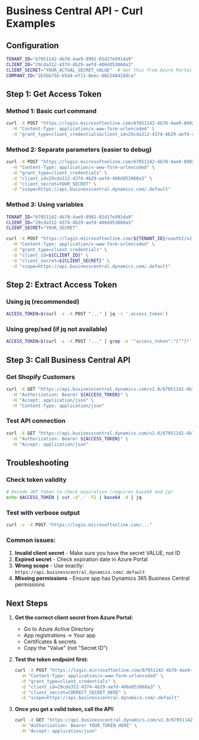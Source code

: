 # Business Central API - Curl Examples

## Configuration
```bash
TENANT_ID="67051142-4b70-4ae9-8992-01d17e991da9"
CLIENT_ID="29cda312-4374-4b29-aefd-406dd53060a3"
CLIENT_SECRET="YOUR_ACTUAL_SECRET_VALUE"  # Get this from Azure Portal
COMPANY_ID="2b5bb75b-b5d4-ef11-8eec-00224842ddca"
```

## Step 1: Get Access Token

### Method 1: Basic curl command
```bash
curl -X POST "https://login.microsoftonline.com/67051142-4b70-4ae9-8992-01d17e991da9/oauth2/v2.0/token" \
  -H "Content-Type: application/x-www-form-urlencoded" \
  -d "grant_type=client_credentials&client_id=29cda312-4374-4b29-aefd-406dd53060a3&client_secret=YOUR_SECRET&scope=https://api.businesscentral.dynamics.com/.default"
```

### Method 2: Separate parameters (easier to debug)
```bash
curl -X POST "https://login.microsoftonline.com/67051142-4b70-4ae9-8992-01d17e991da9/oauth2/v2.0/token" \
  -H "Content-Type: application/x-www-form-urlencoded" \
  -d "grant_type=client_credentials" \
  -d "client_id=29cda312-4374-4b29-aefd-406dd53060a3" \
  -d "client_secret=YOUR_SECRET" \
  -d "scope=https://api.businesscentral.dynamics.com/.default"
```

### Method 3: Using variables
```bash
TENANT_ID="67051142-4b70-4ae9-8992-01d17e991da9"
CLIENT_ID="29cda312-4374-4b29-aefd-406dd53060a3"
CLIENT_SECRET="YOUR_SECRET"

curl -X POST "https://login.microsoftonline.com/${TENANT_ID}/oauth2/v2.0/token" \
  -H "Content-Type: application/x-www-form-urlencoded" \
  -d "grant_type=client_credentials" \
  -d "client_id=${CLIENT_ID}" \
  -d "client_secret=${CLIENT_SECRET}" \
  -d "scope=https://api.businesscentral.dynamics.com/.default"
```

## Step 2: Extract Access Token

### Using jq (recommended)
```bash
ACCESS_TOKEN=$(curl -s -X POST "..." | jq -r '.access_token')
```

### Using grep/sed (if jq not available)
```bash
ACCESS_TOKEN=$(curl -s -X POST "..." | grep -o '"access_token":"[^"]*' | cut -d'"' -f4)
```

## Step 3: Call Business Central API

### Get Shopify Customers
```bash
curl -X GET "https://api.businesscentral.dynamics.com/v2.0/67051142-4b70-4ae9-8992-01d17e991da9/Production/api/safiyaaPublisher/safiyaGroup/v1.0/companies(2b5bb75b-b5d4-ef11-8eec-00224842ddca)/ShopifyCustomers" \
  -H "Authorization: Bearer ${ACCESS_TOKEN}" \
  -H "Accept: application/json" \
  -H "Content-Type: application/json"
```

### Test API connection
```bash
curl -X GET "https://api.businesscentral.dynamics.com/v2.0/67051142-4b70-4ae9-8992-01d17e991da9/Production/api/v2.0/companies" \
  -H "Authorization: Bearer ${ACCESS_TOKEN}" \
  -H "Accept: application/json"
```

## Troubleshooting

### Check token validity
```bash
# Decode JWT token to check expiration (requires base64 and jq)
echo $ACCESS_TOKEN | cut -d'.' -f2 | base64 -d | jq
```

### Test with verbose output
```bash
curl -v -X POST "https://login.microsoftonline.com/..." 
```

### Common issues:
1. **Invalid client secret** - Make sure you have the secret VALUE, not ID
2. **Expired secret** - Check expiration date in Azure Portal
3. **Wrong scope** - Use exactly: `https://api.businesscentral.dynamics.com/.default`
4. **Missing permissions** - Ensure app has Dynamics 365 Business Central permissions

## Next Steps

1. **Get the correct client secret from Azure Portal:**
   - Go to Azure Active Directory
   - App registrations → Your app
   - Certificates & secrets
   - Copy the "Value" (not "Secret ID")

2. **Test the token endpoint first:**
   ```bash
   curl -X POST "https://login.microsoftonline.com/67051142-4b70-4ae9-8992-01d17e991da9/oauth2/v2.0/token" \
     -H "Content-Type: application/x-www-form-urlencoded" \
     -d "grant_type=client_credentials" \
     -d "client_id=29cda312-4374-4b29-aefd-406dd53060a3" \
     -d "client_secret=CORRECT_SECRET_HERE" \
     -d "scope=https://api.businesscentral.dynamics.com/.default"
   ```

3. **Once you get a valid token, call the API:**
   ```bash
   curl -X GET "https://api.businesscentral.dynamics.com/v2.0/67051142-4b70-4ae9-8992-01d17e991da9/Production/api/safiyaaPublisher/safiyaGroup/v1.0/companies(2b5bb75b-b5d4-ef11-8eec-00224842ddca)/ShopifyCustomers" \
     -H "Authorization: Bearer YOUR_TOKEN_HERE" \
     -H "Accept: application/json"
   ``` 
